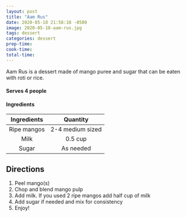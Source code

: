 ```yaml
---
layout: post
title: "Aam Rus"
date: 2020-05-18 21:58:18 -0500
image: 2020-05-18-aam-rus.jpg
tags: dessert
categories: dessert
prep-time:
cook-time:
total-time:
---
```


Aam Rus is a dessert made of mango puree and sugar that can be eaten with roti or rice.

#### Serves 4 people

#### Ingredients

| Ingredients |     Quantity     |
|:-----------:|:----------------:|
| Ripe mangos | 2-4 medium sized |
|     Milk    |      0.5 cup     |
|    Sugar    |     As needed    |

## Directions

1.	Peel mango(s)
2.	Chop and blend mango pulp
3.	Add milk. If you used 2 ripe mangos add half cup of milk
4.	Add sugar if needed and mix for consistency
5.	Enjoy!
